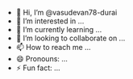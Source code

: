 - 👋 Hi, I’m @vasudevan78-durai
- 👀 I’m interested in ...
- 🌱 I’m currently learning ...
- 💞️ I’m looking to collaborate on ...
- 📫 How to reach me ...
- 😄 Pronouns: ...
- ⚡ Fun fact: ...

<!---
vasudevan78-durai/vasudevan78-durai is a ✨ special ✨ repository because its `README.md` (this file) appears on your GitHub profile.
You can click the Preview link to take a look at your changes.
--->
